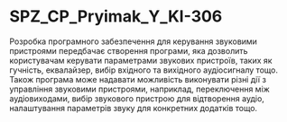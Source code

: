 # SPZ_CP_Pryimak_Y_KI-306


Розробка програмного забезпечення для керування звуковими пристроями передбачає створення програми, 
яка дозволить користувачам керувати параметрами звукових пристроїв, таких як гучність, еквалайзер, 
вибір вхідного та вихідного аудіосигналу тощо. Також програма може надавати можливість виконувати різні 
дії з управління звуковими пристроями, наприклад, переключення між аудіовиходами, вибір звукового пристрою
для відтворення аудіо, налаштування параметрів звуку для конкретних додатків тощо.
